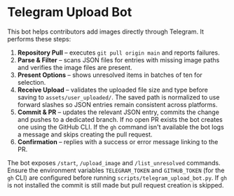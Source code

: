 # Telegram Upload Bot

This bot helps contributors add images directly through Telegram. It performs
these steps:

1. **Repository Pull** – executes `git pull origin main` and reports failures.
2. **Parse & Filter** – scans JSON files for entries with missing image paths and
   verifies the image files are present.
3. **Present Options** – shows unresolved items in batches of ten for selection.
4. **Receive Upload** – validates the uploaded file size and type before saving
   to `assets/user_uploaded/`.
   The saved path is normalized to use forward slashes so JSON entries remain
   consistent across platforms.
5. **Commit & PR** – updates the relevant JSON entry, commits the change and
   pushes to a dedicated branch. If no open PR exists the bot creates one using
   the GitHub CLI. If the `gh` command isn't available the bot logs a message
   and skips creating the pull request.
6. **Confirmation** – replies with a success or error message linking to the PR.

The bot exposes `/start`, `/upload_image` and `/list_unresolved` commands.
Ensure the environment variables `TELEGRAM_TOKEN` and `GITHUB_TOKEN` (for the
`gh` CLI) are configured before running `scripts/telegram_upload_bot.py`.
If `gh` is not installed the commit is still made but pull request creation is
skipped.

